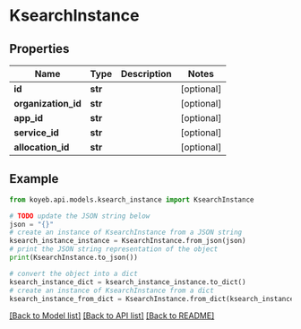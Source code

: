 # KsearchInstance


## Properties

Name | Type | Description | Notes
------------ | ------------- | ------------- | -------------
**id** | **str** |  | [optional] 
**organization_id** | **str** |  | [optional] 
**app_id** | **str** |  | [optional] 
**service_id** | **str** |  | [optional] 
**allocation_id** | **str** |  | [optional] 

## Example

```python
from koyeb.api.models.ksearch_instance import KsearchInstance

# TODO update the JSON string below
json = "{}"
# create an instance of KsearchInstance from a JSON string
ksearch_instance_instance = KsearchInstance.from_json(json)
# print the JSON string representation of the object
print(KsearchInstance.to_json())

# convert the object into a dict
ksearch_instance_dict = ksearch_instance_instance.to_dict()
# create an instance of KsearchInstance from a dict
ksearch_instance_from_dict = KsearchInstance.from_dict(ksearch_instance_dict)
```
[[Back to Model list]](../README.md#documentation-for-models) [[Back to API list]](../README.md#documentation-for-api-endpoints) [[Back to README]](../README.md)


